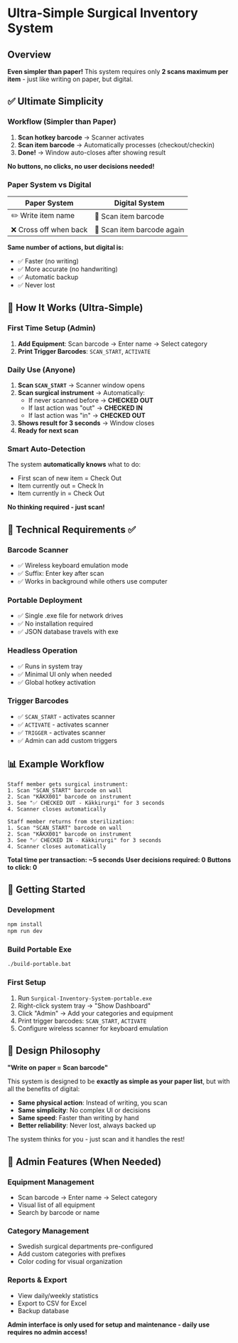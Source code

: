 # Ultra-Simple Surgical Inventory System

## Overview
**Even simpler than paper!** This system requires only **2 scans maximum per item** - just like writing on paper, but digital.

## ✅ **Ultimate Simplicity**

### **Workflow (Simpler than Paper)**
1. **Scan hotkey barcode** → Scanner activates
2. **Scan item barcode** → Automatically processes (checkout/checkin)
3. **Done!** → Window auto-closes after showing result

**No buttons, no clicks, no user decisions needed!**

### **Paper System vs Digital**
| Paper System | Digital System |
|-------------|----------------|
| ✏️ Write item name | 📱 Scan item barcode |
| ❌ Cross off when back | 📱 Scan item barcode again |

**Same number of actions, but digital is:**
- ✅ Faster (no writing)
- ✅ More accurate (no handwriting)
- ✅ Automatic backup
- ✅ Never lost

## 🎯 **How It Works (Ultra-Simple)**

### **First Time Setup (Admin)**
1. **Add Equipment**: Scan barcode → Enter name → Select category
2. **Print Trigger Barcodes**: `SCAN_START`, `ACTIVATE`

### **Daily Use (Anyone)**
1. **Scan `SCAN_START`** → Scanner window opens
2. **Scan surgical instrument** → Automatically:
   - If never scanned before → **CHECKED OUT**
   - If last action was "out" → **CHECKED IN** 
   - If last action was "in" → **CHECKED OUT**
3. **Shows result for 3 seconds** → Window closes
4. **Ready for next scan**

### **Smart Auto-Detection**
The system **automatically knows** what to do:
- First scan of new item = Check Out
- Item currently out = Check In  
- Item currently in = Check Out

**No thinking required - just scan!**

## 🔧 **Technical Requirements ✅**

### **Barcode Scanner**
- ✅ Wireless keyboard emulation mode
- ✅ Suffix: Enter key after scan
- ✅ Works in background while others use computer

### **Portable Deployment**
- ✅ Single .exe file for network drives
- ✅ No installation required
- ✅ JSON database travels with exe

### **Headless Operation**
- ✅ Runs in system tray
- ✅ Minimal UI only when needed
- ✅ Global hotkey activation

### **Trigger Barcodes**
- ✅ `SCAN_START` - activates scanner
- ✅ `ACTIVATE` - activates scanner
- ✅ `TRIGGER` - activates scanner
- ✅ Admin can add custom triggers

## 📊 **Example Workflow**

```
Staff member gets surgical instrument:
1. Scan "SCAN_START" barcode on wall
2. Scan "KÄKX001" barcode on instrument
3. See "✅ CHECKED OUT - Käkkirurgi" for 3 seconds
4. Scanner closes automatically

Staff member returns from sterilization:
1. Scan "SCAN_START" barcode on wall  
2. Scan "KÄKX001" barcode on instrument
3. See "✅ CHECKED IN - Käkkirurgi" for 3 seconds
4. Scanner closes automatically
```

**Total time per transaction: ~5 seconds**
**User decisions required: 0**
**Buttons to click: 0**

## 🚀 **Getting Started**

### **Development**
```bash
npm install
npm run dev
```

### **Build Portable Exe**
```bash
./build-portable.bat
```

### **First Setup**
1. Run `Surgical-Inventory-System-portable.exe`
2. Right-click system tray → "Show Dashboard"
3. Click "Admin" → Add your categories and equipment
4. Print trigger barcodes: `SCAN_START`, `ACTIVATE`
5. Configure wireless scanner for keyboard emulation

## 🎨 **Design Philosophy**

**"Write on paper = Scan barcode"**

This system is designed to be **exactly as simple as your paper list**, but with all the benefits of digital:

- **Same physical action**: Instead of writing, you scan
- **Same simplicity**: No complex UI or decisions
- **Same speed**: Faster than writing by hand
- **Better reliability**: Never lost, always backed up

The system thinks for you - just scan and it handles the rest!

## 📱 **Admin Features (When Needed)**

### **Equipment Management**
- Scan barcode → Enter name → Select category
- Visual list of all equipment
- Search by barcode or name

### **Category Management**  
- Swedish surgical departments pre-configured
- Add custom categories with prefixes
- Color coding for visual organization

### **Reports & Export**
- View daily/weekly statistics
- Export to CSV for Excel
- Backup database

**Admin interface is only used for setup and maintenance - daily use requires no admin access!**
